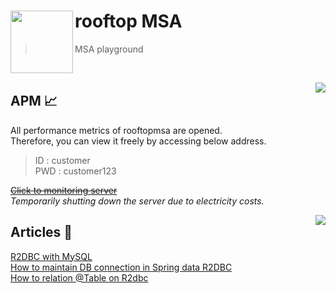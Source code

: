 # rooftop MSA <img src="https://avatars.githubusercontent.com/u/149151221?s=200&v=4" height = 100 align = left>

> MSA playground

<br>

<a href="https://hits.seeyoufarm.com"><img src="https://hits.seeyoufarm.com/api/count/incr/badge.svg?url=https%3A%2F%2Fgithub.com%2Frooftop-MSA&count_bg=%23000000&title_bg=%23000000&icon=&icon_color=%23FFFFFF&title=hits&edge_flat=true" align="right"/></a>

## APM 📈
All performance metrics of rooftopmsa are opened.    
Therefore, you can view it freely by accessing below address.   
> ID : customer   
> PWD : customer123
   
~~[Click to monitoring server](http://www.rooftopmsa.org:81)~~   
_Temporarily shutting down the server due to electricity costs._

<a href="https://medium.com/@develxb" align="right"><img src="https://img.shields.io/badge/Medium-12100E?style=flat-square&logo=medium&logoColor=white" align="right"/></a>

## Articles 📃 
[R2DBC with MySQL](https://medium.com/@develxb/r2dbc-with-mysql-771313374b63)   
[How to maintain DB connection in Spring data R2DBC](https://medium.com/@develxb/spring-data-r2dbc-%EC%BB%A4%EB%84%A5%EC%85%98-%EC%9C%A0%EC%A7%80-%EB%B0%A9%EB%B2%95-fb1bc8d83a4f)   
[How to relation @Table on R2dbc](https://medium.com/@develxb/how-to-relation-entity-on-r2dbc-72e7dd4acdb2)   
